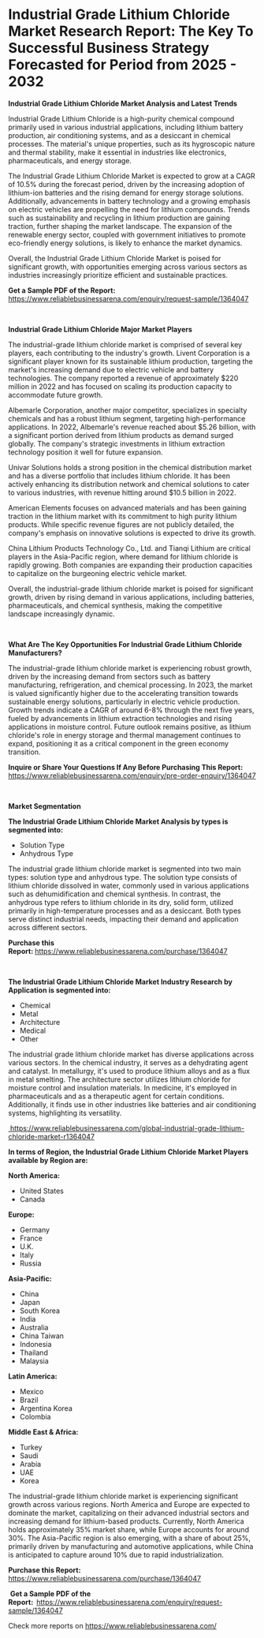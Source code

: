 <p><h1>Industrial Grade Lithium Chloride Market Research Report: The Key To Successful Business Strategy Forecasted for Period from 2025 - 2032</h1></p><p><strong>Industrial Grade Lithium Chloride Market Analysis and Latest Trends</strong></p>
<p><p>Industrial Grade Lithium Chloride is a high-purity chemical compound primarily used in various industrial applications, including lithium battery production, air conditioning systems, and as a desiccant in chemical processes. The material's unique properties, such as its hygroscopic nature and thermal stability, make it essential in industries like electronics, pharmaceuticals, and energy storage.</p><p>The Industrial Grade Lithium Chloride Market is expected to grow at a CAGR of 10.5% during the forecast period, driven by the increasing adoption of lithium-ion batteries and the rising demand for energy storage solutions. Additionally, advancements in battery technology and a growing emphasis on electric vehicles are propelling the need for lithium compounds. Trends such as sustainability and recycling in lithium production are gaining traction, further shaping the market landscape. The expansion of the renewable energy sector, coupled with government initiatives to promote eco-friendly energy solutions, is likely to enhance the market dynamics. </p><p>Overall, the Industrial Grade Lithium Chloride Market is poised for significant growth, with opportunities emerging across various sectors as industries increasingly prioritize efficient and sustainable practices.</p></p>
<p><strong>Get a Sample PDF of the Report:&nbsp;</strong> <a href="https://www.reliablebusinessarena.com/enquiry/request-sample/1364047?utm_campaign=2114&utm_medium=2&utm_source=Github&utm_content=ia&utm_term=03022025&utm_id=industrial-grade-lithium-chloride">https://www.reliablebusinessarena.com/enquiry/request-sample/1364047</a></p>
<p>&nbsp;</p>
<p><strong>Industrial Grade Lithium Chloride Major Market Players</strong></p>
<p><p>The industrial-grade lithium chloride market is comprised of several key players, each contributing to the industry's growth. Livent Corporation is a significant player known for its sustainable lithium production, targeting the market's increasing demand due to electric vehicle and battery technologies. The company reported a revenue of approximately $220 million in 2022 and has focused on scaling its production capacity to accommodate future growth.</p><p>Albemarle Corporation, another major competitor, specializes in specialty chemicals and has a robust lithium segment, targeting high-performance applications. In 2022, Albemarle's revenue reached about $5.26 billion, with a significant portion derived from lithium products as demand surged globally. The company's strategic investments in lithium extraction technology position it well for future expansion.</p><p>Univar Solutions holds a strong position in the chemical distribution market and has a diverse portfolio that includes lithium chloride. It has been actively enhancing its distribution network and chemical solutions to cater to various industries, with revenue hitting around $10.5 billion in 2022.</p><p>American Elements focuses on advanced materials and has been gaining traction in the lithium market with its commitment to high purity lithium products. While specific revenue figures are not publicly detailed, the company's emphasis on innovative solutions is expected to drive its growth.</p><p>China Lithium Products Technology Co., Ltd. and Tianqi Lithium are critical players in the Asia-Pacific region, where demand for lithium chloride is rapidly growing. Both companies are expanding their production capacities to capitalize on the burgeoning electric vehicle market.</p><p>Overall, the industrial-grade lithium chloride market is poised for significant growth, driven by rising demand in various applications, including batteries, pharmaceuticals, and chemical synthesis, making the competitive landscape increasingly dynamic.</p></p>
<p>&nbsp;</p>
<p><strong>What Are The Key Opportunities For Industrial Grade Lithium Chloride Manufacturers?</strong></p>
<p><p>The industrial-grade lithium chloride market is experiencing robust growth, driven by the increasing demand from sectors such as battery manufacturing, refrigeration, and chemical processing. In 2023, the market is valued significantly higher due to the accelerating transition towards sustainable energy solutions, particularly in electric vehicle production. Growth trends indicate a CAGR of around 6-8% through the next five years, fueled by advancements in lithium extraction technologies and rising applications in moisture control. Future outlook remains positive, as lithium chloride's role in energy storage and thermal management continues to expand, positioning it as a critical component in the green economy transition.</p></p>
<p><strong>Inquire or Share Your Questions If Any Before Purchasing This Report:</strong> <a href="https://www.reliablebusinessarena.com/enquiry/pre-order-enquiry/1364047?utm_campaign=2114&utm_medium=2&utm_source=Github&utm_content=ia&utm_term=03022025&utm_id=industrial-grade-lithium-chloride">https://www.reliablebusinessarena.com/enquiry/pre-order-enquiry/1364047</a></p>
<p>&nbsp;</p>
<p><strong>Market Segmentation</strong></p>
<p><strong>The Industrial Grade Lithium Chloride Market Analysis by types is segmented into:</strong></p>
<p><ul><li>Solution Type</li><li>Anhydrous Type</li></ul></p>
<p><p>The industrial grade lithium chloride market is segmented into two main types: solution type and anhydrous type. The solution type consists of lithium chloride dissolved in water, commonly used in various applications such as dehumidification and chemical synthesis. In contrast, the anhydrous type refers to lithium chloride in its dry, solid form, utilized primarily in high-temperature processes and as a desiccant. Both types serve distinct industrial needs, impacting their demand and application across different sectors. </p></p>
<p><strong>Purchase this Report:&nbsp;</strong><a href="https://www.reliablebusinessarena.com/purchase/1364047?utm_campaign=2114&utm_medium=2&utm_source=Github&utm_content=ia&utm_term=03022025&utm_id=industrial-grade-lithium-chloride">https://www.reliablebusinessarena.com/purchase/1364047</a></p>
<p>&nbsp;</p>
<p><strong>The Industrial Grade Lithium Chloride Market Industry Research by Application is segmented into:</strong></p>
<p><ul><li>Chemical</li><li>Metal</li><li>Architecture</li><li>Medical</li><li>Other</li></ul></p>
<p><p>The industrial grade lithium chloride market has diverse applications across various sectors. In the chemical industry, it serves as a dehydrating agent and catalyst. In metallurgy, it's used to produce lithium alloys and as a flux in metal smelting. The architecture sector utilizes lithium chloride for moisture control and insulation materials. In medicine, it's employed in pharmaceuticals and as a therapeutic agent for certain conditions. Additionally, it finds use in other industries like batteries and air conditioning systems, highlighting its versatility.</p></p>
<p><a href="https://www.reliablebusinessarena.com/global-industrial-grade-lithium-chloride-market-r1364047?utm_campaign=2114&utm_medium=2&utm_source=Github&utm_content=ia&utm_term=03022025&utm_id=industrial-grade-lithium-chloride">&nbsp;https://www.reliablebusinessarena.com/global-industrial-grade-lithium-chloride-market-r1364047</a></p>
<p><strong>In terms of Region, the Industrial Grade Lithium Chloride Market Players available by Region are:</strong></p>
<p>
    <p> <strong> North America: </strong>
        <ul>
            <li>United States</li>
            <li>Canada</li>
        </ul>
        </p> 
    <p> <strong> Europe: </strong>
        <ul>
            <li>Germany</li>
            <li>France</li>
            <li>U.K.</li>
            <li>Italy</li>
            <li>Russia</li>
        </ul>
        </p> 
    <p> <strong> Asia-Pacific: </strong>
        <ul>
            <li>China</li>
            <li>Japan</li>
            <li>South Korea</li>
            <li>India</li>
            <li>Australia</li>
            <li>China Taiwan</li>
            <li>Indonesia</li>
            <li>Thailand</li>
            <li>Malaysia</li>
        </ul>
        </p> 
    <p> <strong> Latin America: </strong>
        <ul>
            <li>Mexico</li>
            <li>Brazil</li>
            <li>Argentina Korea</li>
            <li>Colombia</li>
        </ul>
        </p> 
    <p> <strong> Middle East & Africa: </strong>
        <ul>
            <li>Turkey</li>
            <li>Saudi</li>
            <li>Arabia</li>
            <li>UAE</li>
            <li>Korea</li>
        </ul>
    </p>
    </p>
<p><p>The industrial-grade lithium chloride market is experiencing significant growth across various regions. North America and Europe are expected to dominate the market, capitalizing on their advanced industrial sectors and increasing demand for lithium-based products. Currently, North America holds approximately 35% market share, while Europe accounts for around 30%. The Asia-Pacific region is also emerging, with a share of about 25%, primarily driven by manufacturing and automotive applications, while China is anticipated to capture around 10% due to rapid industrialization.</p></p>
<p><strong>Purchase this Report: </strong><a href="https://www.reliablebusinessarena.com/purchase/1364047?utm_campaign=2114&utm_medium=2&utm_source=Github&utm_content=ia&utm_term=03022025&utm_id=industrial-grade-lithium-chloride">https://www.reliablebusinessarena.com/purchase/1364047</a></p>
<p>&nbsp;<strong>Get a Sample PDF of the Report:&nbsp;&nbsp;</strong><a href="https://www.reliablebusinessarena.com/enquiry/request-sample/1364047?utm_campaign=2114&utm_medium=2&utm_source=Github&utm_content=ia&utm_term=03022025&utm_id=industrial-grade-lithium-chloride">https://www.reliablebusinessarena.com/enquiry/request-sample/1364047</a></p>
<p><strong></strong></p>
<p>Check more reports on <a href="https://www.reliablebusinessarena.com/?utm_campaign=2114&utm_medium=2&utm_source=Github&utm_content=ia&utm_term=03022025&utm_id=industrial-grade-lithium-chloride">https://www.reliablebusinessarena.com/</a></p>